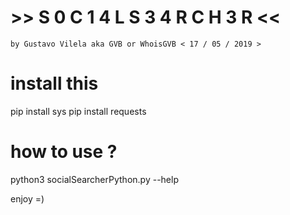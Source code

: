 # >> S 0 C 1 4 L S 3 4 R C H 3 R <<                                                           
    by Gustavo Vilela aka GVB or WhoisGVB < 17 / 05 / 2019 >

# install this
pip install sys
pip install requests

# how to use ? 
python3 socialSearcherPython.py --help

enjoy =)
